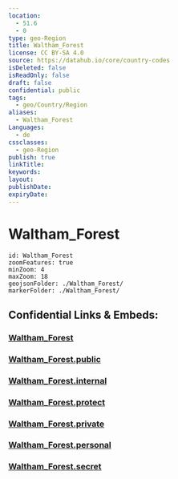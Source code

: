 ```yaml
---
location:
  - 51.6
  - 0
type: geo-Region
title: Waltham_Forest
license: CC BY-SA 4.0
source: https://datahub.io/core/country-codes
isDeleted: false
isReadOnly: false
draft: false
confidential: public
tags:
  - geo/Country/Region
aliases:
  - Waltham_Forest
Languages:
  - de
cssclasses:
  - geo-Region
publish: true
linkTitle:
keywords:
layout:
publishDate:
expiryDate:
---
```


# Waltham_Forest

```leaflet
id: Waltham_Forest
zoomFeatures: true 
minZoom: 4 
maxZoom: 18
geojsonFolder: ./Waltham_Forest/
markerFolder: ./Waltham_Forest/
```


## Confidential Links & Embeds: 

### [Waltham_Forest](/_Standards/Earth/Continent/Europe/Europe~North/UK/England/Regions~England/London,Greater/cities~GreaterLondon/Waltham_Forest.md) 

### [Waltham_Forest.public](/_public/Earth/Continent/Europe/Europe~North/UK/England/Regions~England/London,Greater/cities~GreaterLondon/Waltham_Forest.public.md) 

### [Waltham_Forest.internal](/_internal/Earth/Continent/Europe/Europe~North/UK/England/Regions~England/London,Greater/cities~GreaterLondon/Waltham_Forest.internal.md) 

### [Waltham_Forest.protect](/_protect/Earth/Continent/Europe/Europe~North/UK/England/Regions~England/London,Greater/cities~GreaterLondon/Waltham_Forest.protect.md) 

### [Waltham_Forest.private](/_private/Earth/Continent/Europe/Europe~North/UK/England/Regions~England/London,Greater/cities~GreaterLondon/Waltham_Forest.private.md) 

### [Waltham_Forest.personal](/_personal/Earth/Continent/Europe/Europe~North/UK/England/Regions~England/London,Greater/cities~GreaterLondon/Waltham_Forest.personal.md) 

### [Waltham_Forest.secret](/_secret/Earth/Continent/Europe/Europe~North/UK/England/Regions~England/London,Greater/cities~GreaterLondon/Waltham_Forest.secret.md)

